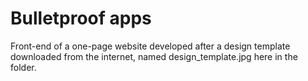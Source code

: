 # Bulletproof apps
Front-end of a one-page website developed after a design template downloaded from the internet, named design_template.jpg here in the folder.
